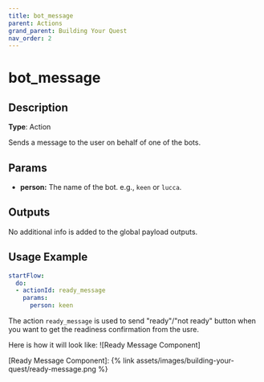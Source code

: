 ```yaml
---
title: bot_message
parent: Actions
grand_parent: Building Your Quest
nav_order: 2
---
```


# bot_message

## Description

**Type**: Action

Sends a message to the user on behalf of one of the bots. 

## Params

- **person:** The name of the bot. e.g., `keen` or `lucca`.    

## Outputs

No additional info is added to the global payload outputs.

## Usage Example

```yaml
startFlow:
  do:
  - actionId: ready_message
    params:
      person: keen
```

The action `ready_message` is used to send "ready"/"not ready" button when you want to get the readiness confirmation from the usre.

Here is how it will look like:
![Ready Message Component]


[Ready Message Component]: {% link assets/images/building-your-quest/ready-message.png %}

